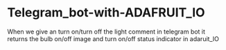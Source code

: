 # Telegram_bot-with-ADAFRUIT_IO
When we give an turn on/turn off the light comment in telegram bot it returns the bulb on/off image and turn on/off status indicator in adaruit_IO
